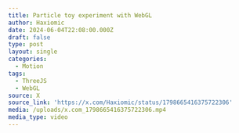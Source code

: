 ```yaml
---
title: Particle toy experiment with WebGL
author: Haxiomic
date: 2024-06-04T22:08:00.000Z
draft: false
type: post
layout: single
categories:
  - Motion
tags:
  - ThreeJS
  - WebGL
source: X
source_link: 'https://x.com/Haxiomic/status/1798665416375722306'
media: /uploads/x.com_1798665416375722306.mp4
media_type: video
---
```


